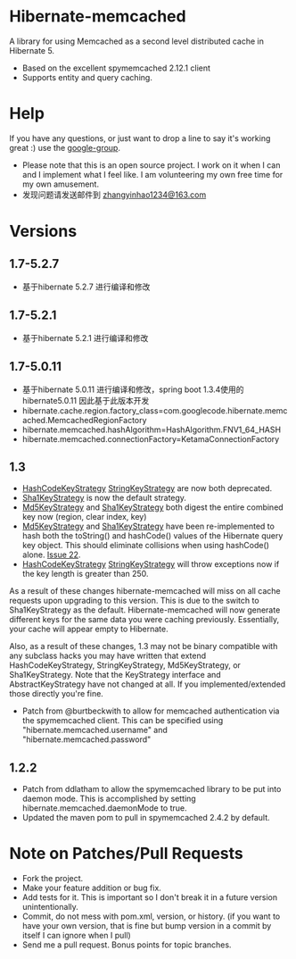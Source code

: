 # Hibernate-memcached
A library for using Memcached as a second level distributed cache in Hibernate 5.
  * Based on the excellent spymemcached 2.12.1 client
  * Supports entity and query caching.

# Help
If you have any questions, or just want to drop a line to say it's working great :) use the [google-group](http://groups.google.com/group/hibernate-memcached).

  * Please note that this is an open source project. I work on it when I can and I implement what I feel like. I am volunteering my own free time for my own amusement.
  * 发现问题请发送邮件到 zhangyinhao1234@163.com

# Versions
## 1.7-5.2.7
  * 基于hibernate 5.2.7 进行编译和修改

## 1.7-5.2.1
  * 基于hibernate 5.2.1 进行编译和修改
  
## 1.7-5.0.11
  * 基于hibernate 5.0.11 进行编译和修改，spring boot 1.3.4使用的 hibernate5.0.11 因此基于此版本开发
  * hibernate.cache.region.factory_class=com.googlecode.hibernate.memcached.MemcachedRegionFactory
  * hibernate.memcached.hashAlgorithm=HashAlgorithm.FNV1_64_HASH
  * hibernate.memcached.connectionFactory=KetamaConnectionFactory
  
## 1.3
  * [HashCodeKeyStrategy][1] [StringKeyStrategy][2] are now both deprecated.
  * [Sha1KeyStrategy][3] is now the default strategy.
  * [Md5KeyStrategy][4] and [Sha1KeyStrategy][3] both digest the entire combined key now (region, clear index, key)
  * [Md5KeyStrategy][4] and [Sha1KeyStrategy][3] have been re-implemented to hash both the toString() and hashCode() values
    of the Hibernate query key object. This should eliminate collisions when using hashCode() alone. 
    [Issue 22](http://code.google.com/p/hibernate-memcached/issues/detail?id=22).
  * [HashCodeKeyStrategy][1] [StringKeyStrategy][2] will throw exceptions now if the key length is greater than 250.

As a result of these changes hibernate-memcached will miss on all cache requests upon upgrading to this version. This
is due to the switch to Sha1KeyStrategy as the default. Hibernate-memcached will now generate different keys for the
same data you were caching previously. Essentially, your cache will appear empty to Hibernate.

Also, as a result of these changes, 1.3 may not be binary compatible with any subclass hacks you may have written that
extend HashCodeKeyStrategy, StringKeyStrategy, Md5KeyStrategy, or Sha1KeyStrategy. Note that the KeyStrategy interface 
and AbstractKeyStrategy have not changed at all. If you implemented/extended those directly you're fine.

  * Patch from @burtbeckwith to allow for memcached authentication via the spymemcached client.
    This can be specified using "hibernate.memcached.username" and "hibernate.memcached.password"

## 1.2.2
  * Patch from ddlatham to allow the spymemcached library to be put 
    into daemon mode. This is accomplished by setting 
    hibernate.memcached.daemonMode to true. 
  * Updated the maven pom to pull in spymemcached 2.4.2 by default. 

# Note on Patches/Pull Requests

  * Fork the project.
  * Make your feature addition or bug fix.
  * Add tests for it. This is important so I don't break it in a future version unintentionally.
  * Commit, do not mess with pom.xml, version, or history. (if you want to have your own version, that is fine but bump version in a commit by itself I can ignore when I pull)
  * Send me a pull request. Bonus points for topic branches.

[1]: hibernate-memcached/blob/master/src/main/java/com/googlecode/hibernate/memcached/HashCodeKeyStrategy.java
[2]: hibernate-memcached/blob/master/src/main/java/com/googlecode/hibernate/memcached/StringKeyStrategy.java
[3]: hibernate-memcached/blob/master/src/main/java/com/googlecode/hibernate/memcached/Sha1KeyStrategy.java
[4]: hibernate-memcached/blob/master/src/main/java/com/googlecode/hibernate/memcached/Md5KeyStrategy.java
